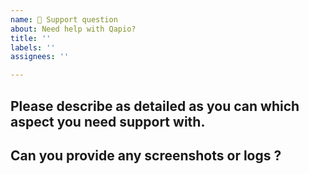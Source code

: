 ```yaml
---
name: 🙋‍ Support question
about: Need help with Qapio?
title: ''
labels: ''
assignees: ''

---
```


## Please describe as detailed as you can which aspect you need support with.

## Can you provide any screenshots or logs ?
